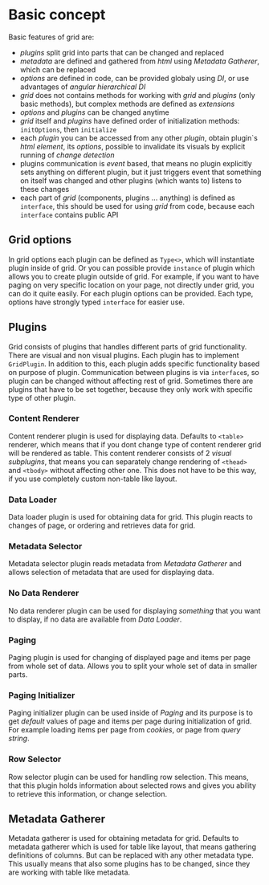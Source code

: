 # Basic concept

Basic features of grid are:
 - *plugins* split grid into parts that can be changed and replaced
 - *metadata* are defined and gathered from *html* using *Metadata Gatherer*, which can be replaced
 - *options* are defined in code, can be provided globaly using *DI*, or use advantages of *angular hierarchical DI*
 - *grid* does not contains methods for working with *grid* and *plugins* (only basic methods), but complex methods are defined as *extensions*
 - *options* and *plugins* can be changed anytime
 - *grid* itself and *plugins* have defined order of initialization methods: `initOptions`, then `initialize`
 - each *plugin* you can be accessed from any other *plugin*, obtain plugin`s *html element*, its *options*, possible to invalidate its visuals by explicit running of *change detection*
 - plugins communication is *event* based, that means no plugin explicitly sets anything on different plugin, but it just triggers event that something on itself was changed and other plugins (which wants to) listens to these changes
 - each part of *grid* (components, plugins ... anything) is defined as `interface`, this should be used for using *grid* from code, because each `interface` contains public API

## Grid options

In grid options each plugin can be defined as `Type<>`, which will instantiate plugin inside of grid. Or you can possible provide `instance` of plugin which allows you to create plugin outside of grid. For example, if you want to have paging on very specific location on your page, not directly under grid, you can do it quite easily. For each plugin options can be provided. Each type, options have strongly typed `interface` for easier use.

## Plugins

Grid consists of plugins that handles different parts of grid functionality. There are visual and non visual plugins. Each plugin has to implement `GridPlugin`. In addition to this, each plugin adds specific functionality based on purpose of plugin. Communication between plugins is via `interface`s, so plugin can be changed without affecting rest of grid. Sometimes there are plugins that have to be set together, because they only work with specific type of other plugin.

### Content Renderer

Content renderer plugin is used for displaying data. Defaults to `<table>` renderer, which means that if you dont change type of content renderer grid will be rendered as table. This content renderer consists of 2 *visual subplugins*, that means you can separately change rendering of `<thead>` and `<tbody>` without affecting other one. This does not have to be this way, if you use completely custom non-table like layout.

### Data Loader

Data loader plugin is used for obtaining data for grid. This plugin reacts to changes of page, or ordering and retrieves data for grid.

### Metadata Selector

Metadata selector plugin reads metadata from *Metadata Gatherer* and allows selection of metadata that are used for displaying data.

### No Data Renderer

No data renderer plugin can be used for displaying *something* that you want to display, if no data are available from *Data Loader*.

### Paging

Paging plugin is used for changing of displayed page and items per page from whole set of data. Allows you to split your whole set of data in smaller parts.

### Paging Initializer

Paging initializer plugin can be used inside of *Paging* and its purpose is to get *default* values of page and items per page during initialization of grid. For example loading items per page from *cookies*, or page from *query string*.

### Row Selector

Row selector plugin can be used for handling row selection. This means, that this plugin holds information about selected rows and gives you ability to retrieve this information, or change selection.

## Metadata Gatherer

Metadata gatherer is used for obtaining metadata for grid. Defaults to metadata gatherer which is used for table like layout, that means gathering definitions of columns. But can be replaced with any other metadata type. This usually means that also some plugins has to be changed, since they are working with table like metadata.